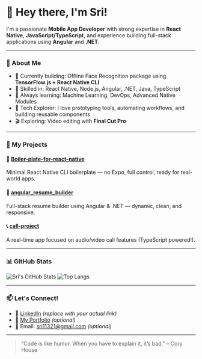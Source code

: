 # 👋 Hey there, I'm Sri!

I'm a passionate **Mobile App Developer** with strong expertise in **React Native**, **JavaScript/TypeScript**, and experience building full-stack applications using **Angular** and **.NET**.

---

### 🚀 About Me

- 🔧 Currently building: Offline Face Recognition package using **TensorFlow.js + React Native CLI**
- 🎯 Skilled in: React Native, Node.js, Angular, .NET, Java, TypeScript
- 🧠 Always learning: Machine Learning, DevOps, Advanced Native Modules
- 🧪 Tech Explorer: I love prototyping tools, automating workflows, and building reusable components
- 🎬 Exploring: Video editing with **Final Cut Pro**

---

### 🔨 My Projects

#### 🚀 [Boiler-plate-for-react-native](https://github.com/sri5099/Boiler-plate-for-react-native)
Minimal React Native CLI boilerplate — no Expo, full control, ready for real-world apps.

#### 📄 [angular_resume_builder](https://github.com/sri5099/angular_resume_builder)
Full-stack resume builder using Angular & .NET — dynamic, clean, and responsive.

#### 📞 [call-project](https://github.com/sri5099/call-project)
A real-time app focused on audio/video call features (TypeScript powered!).

---

### 📊 GitHub Stats

![Sri's GitHub Stats](https://github-readme-stats.vercel.app/api?username=sri5099&show_icons=true&theme=radical)
![Top Langs](https://github-readme-stats.vercel.app/api/top-langs/?username=sri5099&layout=compact&theme=radical)

---

### 📫 Let's Connect!

- 💼 [LinkedIn](https://www.linkedin.com/in/srikar-kanduri/) *(replace with your actual link)*
- 🧰 [My Portfolio](https://sriworld-portfolio.netlify.app/) *(optional)*
- 📧 Email: sri11321@gmail.com *(optional)*

---

> “Code is like humor. When you have to explain it, it’s bad.” – Cory House
